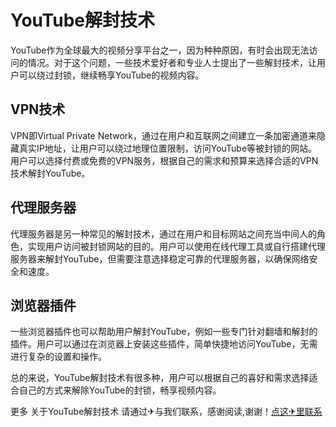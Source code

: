 # YouTube解封技术

YouTube作为全球最大的视频分享平台之一，因为种种原因，有时会出现无法访问的情况。对于这个问题，一些技术爱好者和专业人士提出了一些解封技术，让用户可以绕过封锁，继续畅享YouTube的视频内容。

## VPN技术

VPN即Virtual Private Network，通过在用户和互联网之间建立一条加密通道来隐藏真实IP地址，让用户可以绕过地理位置限制，访问YouTube等被封锁的网站。用户可以选择付费或免费的VPN服务，根据自己的需求和预算来选择合适的VPN技术解封YouTube。

## 代理服务器

代理服务器是另一种常见的解封技术，通过在用户和目标网站之间充当中间人的角色，实现用户访问被封锁网站的目的。用户可以使用在线代理工具或自行搭建代理服务器来解封YouTube，但需要注意选择稳定可靠的代理服务器，以确保网络安全和速度。

## 浏览器插件

一些浏览器插件也可以帮助用户解封YouTube，例如一些专门针对翻墙和解封的插件。用户可以通过在浏览器上安装这些插件，简单快捷地访问YouTube，无需进行复杂的设置和操作。

总的来说，YouTube解封技术有很多种，用户可以根据自己的喜好和需求选择适合自己的方式来解除YouTube的封锁，畅享视频内容。

更多 关于YouTube解封技术 请通过✈与我们联系，感谢阅读,谢谢！[点这✈里联系](https://ss.k02.cc)